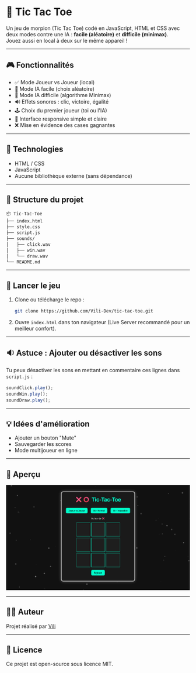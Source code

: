 # 🧠 Tic Tac Toe

Un jeu de morpion (Tic Tac Toe) codé en JavaScript, HTML et CSS avec deux modes contre une IA : **facile (aléatoire)** et **difficile (minimax)**.  
Jouez aussi en local à deux sur le même appareil !

---

## 🎮 Fonctionnalités

- ✅ Mode Joueur vs Joueur (local)
- 🤖 Mode IA facile (choix aléatoire)
- 🧠 Mode IA difficile (algorithme Minimax)
- 🔊 Effets sonores : clic, victoire, égalité
- 🕹️ Choix du premier joueur (toi ou l'IA)
- 🎨 Interface responsive simple et claire
- ❌ Mise en évidence des cases gagnantes

---

## 🧰 Technologies

- HTML / CSS
- JavaScript
- Aucune bibliothèque externe (sans dépendance)

---
 
## 📁 Structure du projet

```
📦 Tic-Tac-Toe
├── index.html
├── style.css
├── script.js
├── sounds/
│   ├── click.wav
│   ├── win.wav
│   └── draw.wav
└── README.md
```

---

## 🚀 Lancer le jeu

1. Clone ou télécharge le repo :
   ```bash
   git clone https://github.com/Vili-Dev/tic-tac-toe.git
   ```

2. Ouvre `index.html` dans ton navigateur (Live Server recommandé pour un meilleur confort).

---

## 🔉 Astuce : Ajouter ou désactiver les sons

Tu peux désactiver les sons en mettant en commentaire ces lignes dans `script.js` :

```js
soundClick.play();
soundWin.play();
soundDraw.play();
```

---

## 💡 Idées d'amélioration

- Ajouter un bouton "Mute"
- Sauvegarder les scores
- Mode multijoueur en ligne

---

## 📸 Aperçu

<img src="images/exemple.png" alt="Aperçu du jeu Tic Tac Toe">

---

## 🧑‍💻 Auteur

Projet réalisé par [Vili](https://github.com/Vili-Dev)

---

## 📄 Licence

Ce projet est open-source sous licence MIT.
